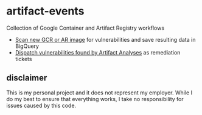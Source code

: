 # artifact-events

Collection of Google Container and Artifact Registry workflows

* [Scan new GCR or AR image](./workflows/scan/README.md) for vulnerabilities and save resulting data in BigQuery
* [Dispatch vulnerabilities found by Artifact Analyses](./workflows/vuln/README.md) as remediation tickets

## disclaimer

This is my personal project and it does not represent my employer. While I do my best to ensure that everything works, I take no responsibility for issues caused by this code.

